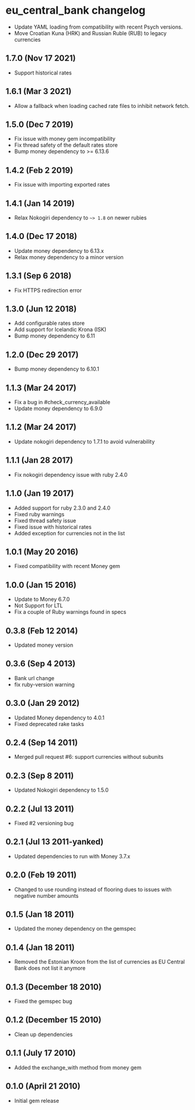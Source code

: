 # eu_central_bank changelog

* Update YAML loading from compatibility with recent Psych versions.
* Move Croatian Kuna (HRK) and Russian Ruble (RUB) to legacy currencies

## 1.7.0 (Nov 17 2021)

* Support historical rates

## 1.6.1 (Mar 3 2021)

* Allow a fallback when loading cached rate files to inhibit network fetch. 

## 1.5.0 (Dec 7 2019)

* Fix issue with money gem incompatibility
* Fix thread safety of the default rates store
* Bump money dependency to >= 6.13.6

## 1.4.2 (Feb 2 2019)

* Fix issue with importing exported rates

## 1.4.1 (Jan 14 2019)

* Relax Nokogiri dependency to `~> 1.8` on newer rubies

## 1.4.0 (Dec 17 2018)

* Update money dependency to 6.13.x
* Relax money dependency to a minor version

## 1.3.1 (Sep 6 2018)

* Fix HTTPS redirection error

## 1.3.0 (Jun 12 2018)

* Add configurable rates store
* Add support for Icelandic Krona (ISK)
* Bump money dependency to 6.11

## 1.2.0 (Dec 29 2017)

* Bump money dependency to 6.10.1

## 1.1.3 (Mar 24 2017)

* Fix a bug in #check_currency_available
* Update money dependency to 6.9.0

## 1.1.2 (Mar 24 2017)

* Update nokogiri dependency to 1.7.1 to avoid vulnerability

## 1.1.1 (Jan 28 2017)

* Fix nokogiri dependency issue with ruby 2.4.0

## 1.1.0 (Jan 19 2017)

* Added support for ruby 2.3.0 and 2.4.0
* Fixed ruby warnings
* Fixed thread safety issue
* Fixed issue with historical rates
* Added exception for currencies not in the list

## 1.0.1 (May 20 2016)

* Fixed compatibility with recent Money gem

## 1.0.0 (Jan 15 2016)

* Update to Money 6.7.0
* Not Support for LTL
* Fix a couple of Ruby warnings found in specs

## 0.3.8 (Feb 12 2014)

* Updated money version

## 0.3.6 (Sep 4 2013)

* Bank url change
* fix ruby-version warning

## 0.3.0 (Jan 29 2012)

* Updated Money dependency to 4.0.1
* Fixed deprecated rake tasks

## 0.2.4 (Sep 14 2011)

* Merged pull request #6: support currencies without subunits

## 0.2.3 (Sep 8 2011)

* Updated Nokogiri dependency to 1.5.0

## 0.2.2 (Jul 13 2011)

* Fixed #2 versioning bug

## 0.2.1 (Jul 13 2011-yanked)

* Updated dependencies to run with Money 3.7.x

## 0.2.0 (Feb 19 2011)

* Changed to use rounding instead of flooring dues to issues with negative number amounts

## 0.1.5 (Jan 18 2011)

* Updated the money dependency on the gemspec

## 0.1.4 (Jan 18 2011)

* Removed the Estonian Kroon from the list of currencies as EU Central Bank does not list it anymore

## 0.1.3 (December 18 2010)

* Fixed the gemspec bug

## 0.1.2 (December 15 2010)

* Clean up dependencies

## 0.1.1 (July 17 2010)

* Added the exchange_with method from money gem

## 0.1.0 (April 21 2010)

* Initial gem release
